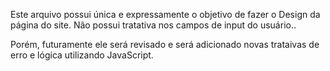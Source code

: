 Este arquivo possui única e expressamente o objetivo de fazer o Design da página do site. Não possui tratativa nos campos de input do usuário..

Porém, futuramente ele será revisado e será adicionado novas trataivas de erro e lógica utilizando JavaScript.


